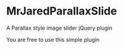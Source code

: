 MrJaredParallaxSlide
====================

A Parallax style image slider jQuery plugin

You are free to use this simple plugin

